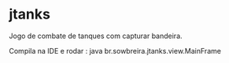 # jtanks
Jogo de combate de tanques com capturar bandeira.

Compila na IDE e rodar :
java br.sowbreira.jtanks.view.MainFrame

